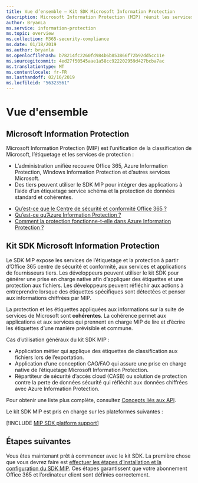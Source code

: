 ```yaml
---
title: Vue d’ensemble – Kit SDK Microsoft Information Protection
description: Microsoft Information Protection (MIP) réunit les services de classification, d’étiquetage et de protection de Microsoft dans un kit SDK assurant une expérience d’administration unique.
author: BryanLa
ms.service: information-protection
ms.topic: overview
ms.collection: M365-security-compliance
ms.date: 01/18/2019
ms.author: bryanla
ms.openlocfilehash: b78214fc2260fd984b6b853866f72b92dd5cc11e
ms.sourcegitcommit: 4ed27f50545aae1a58cc922202959d427bcba7ac
ms.translationtype: MT
ms.contentlocale: fr-FR
ms.lasthandoff: 02/16/2019
ms.locfileid: "56323561"
---
```

# <a name="overview"></a>Vue d'ensemble

## <a name="microsoft-information-protection"></a>Microsoft Information Protection

Microsoft Information Protection (MIP) est l’unification de la classification de Microsoft, l’étiquetage et les services de protection :

- L’administration unifiée recouvre Office 365, Azure Information Protection, Windows Information Protection et d’autres services Microsoft. 
- Des tiers peuvent utiliser le SDK MIP pour intégrer des applications à l’aide d’un étiquetage service schéma et la protection de données standard et cohérentes.

* [Qu’est-ce que le Centre de sécurité et conformité Office 365 ?](https://docs.microsoft.com/office365/securitycompliance/)
* [Qu’est-ce qu’Azure Information Protection ?](/azure/information-protection/understand-explore/what-is-information-protection)
* [Comment la protection fonctionne-t-elle dans Azure Information Protection ?](/azure/information-protection/understand-explore/what-is-information-protection#how-data-is-protected)

## <a name="microsoft-information-protection-sdk"></a>Kit SDK Microsoft Information Protection

Le SDK MIP expose les services de l’étiquetage et la protection à partir d’Office 365 centre de sécurité et conformité, aux services et applications de fournisseurs tiers. Les développeurs peuvent utiliser le kit SDK pour générer une prise en charge native afin d’appliquer des étiquettes et une protection aux fichiers. Les développeurs peuvent réfléchir aux actions à entreprendre lorsque des étiquettes spécifiques sont détectées et penser aux informations chiffrées par MIP. 

La protection et les étiquettes appliquées aux informations sur la suite de services de Microsoft sont **cohérentes**. La cohérence permet aux applications et aux services qui prennent en charge MIP de lire et d’écrire les étiquettes d’une manière prévisible et commune.

Cas d’utilisation généraux du kit SDK MIP :

* Application métier qui applique des étiquettes de classification aux fichiers lors de l’exportation.
* Application d’une conception CAO/FAO qui assure une prise en charge native de l’étiquetage Microsoft Information Protection.
* Répartiteur de sécurité d’accès cloud (CASB) ou solution de protection contre la perte de données sécurité qui réfléchit aux données chiffrées avec Azure Information Protection.

Pour obtenir une liste plus complète, consultez [Concepts liés aux API](concept-apis-use-cases.md).

Le kit SDK MIP est pris en charge sur les plateformes suivantes :

[!INCLUDE [MIP SDK platform support](../includes/mip-sdk-platform-support.md)]

## <a name="next-steps"></a>Étapes suivantes

Vous êtes maintenant prêt à commencer avec le kit SDK. La première chose que vous devrez faire est [effectuer les étapes d’installation et la configuration du SDK MIP](setup-configure-mip.md). Ces étapes garantissent que votre abonnement Office 365 et l’ordinateur client sont définies correctement.

